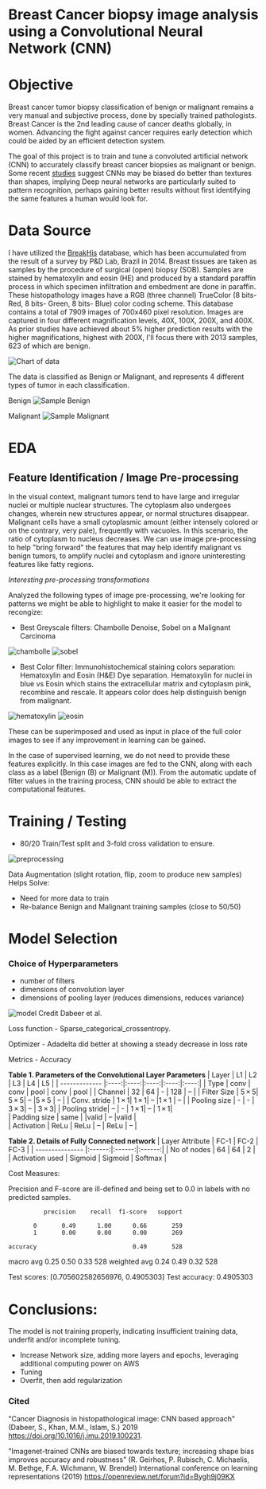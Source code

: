 # Breast Cancer biopsy image analysis using a Convolutional Neural Network (CNN)

# Objective
Breast cancer tumor biopsy classification of benign or malignant remains a very manual and subjective process, done by specially trained pathologists.  Breast Cancer is the 2nd leading cause of cancer deaths globally, in women.  Advancing the fight against cancer requires early detection which could be aided by an efficient detection system. 

The goal of this project is to train and tune a convoluted artificial network (CNN) to accurately classify breast cancer biopsies as malignant or benign.  Some recent [studies](https://arxiv.org/abs/1811.12231) suggest CNNs may be biased do better than textures than shapes, implying Deep neural networks are particularly suited to pattern recognition, perhaps gaining better results without first identifying the same features a human would look for.  

# Data Source
I have utilized the [BreakHis](https://web.inf.ufpr.br/vri/databases/breast-cancer-histopathological-database-breakhis/) database, which has been accumulated from the result of a survey by P&D Lab, Brazil in 2014. Breast tissues are taken as samples by the procedure of surgical (open) biopsy (SOB). Samples are stained by hematoxylin and eosin (HE) and produced by a standard paraffin process in which specimen infiltration and embedment are done in paraffin. These histopathology images have a RGB (three channel) TrueColor (8 bits- Red, 8 bits- Green, 8 bits- Blue) color coding scheme. This database contains a total of 7909 images of 700x460 pixel resolution. Images are captured in four different magnification levels, 40X, 100X, 200X, and 400X.  As prior studies have achieved about 5% higher prediction results with the higher magnifications, highest with 200X, I'll focus there with 2013 samples, 623 of which are benign.    

![Chart of data](imgs/sample_counts_b_v_m.png)

The data is classified as Benign or Malignant, and represents 4 different types of tumor in each classification.  

Benign
![Sample Benign](imgs/benign_sample2.png) 

Malignant 
![Sample Malignant](imgs/malignant_sample3.png)



# EDA 

## Feature Identification / Image Pre-processing
In the visual context, malignant tumors tend to have large and irregular nuclei or multiple nuclear structures. The cytoplasm also undergoes changes, wherein new structures appear, or normal structures disappear. Malignant cells have a small cytoplasmic amount (either intensely colored or on the contrary, very pale), frequently with vacuoles. In this scenario, the ratio of cytoplasm to nucleus decreases. We can use image pre-processing to help "bring forward" the features that may help identify malignant vs benign tumors, to amplify nuclei and cytoplasm and ignore uninteresting features like fatty regions.

*Interesting pre-processing transformations*

Analyzed the following types of image pre-processing, we're looking for patterns we might be able to highlight to make it easier for the model to recongize:

* Best Greyscale filters: Chambolle Denoise, Sobel on a Malignant Carcinoma

![chambolle](imgs/ChambolleDenoise0_3.png)  ![sobel](imgs/Sobel.png)

* Best Color filter: Immunohistochemical staining colors separation: Hematoxylin and Eosin (H&E) Dye separation.  Hematoxylin for nuclei in blue vs Eosin which stains the extracellular matrix and cytoplasm pink, recombine and rescale.  It appears color does help distinguish benign from malignant.

![hematoxylin](imgs/Hematoxylin.png) ![eosin](imgs/Eosin.png)

These can be superimposed and used as input in place of the full color images to see if any improvement in learning can be gained. 

In the case of supervised learning, we do not need to provide these features explicitly. In this case images are fed to the CNN, along with each class as a label (Benign (B) or Malignant (M)). From the automatic update of filter values in the training process, CNN should be able to extract the computational features. 

# Training / Testing

* 80/20 Train/Test split and 3-fold cross validation to ensure.

![preprocessing](imgs/Capstone2_preprocess.png)

Data Augmentation (slight rotation, flip, zoom to produce new samples) Helps Solve:
- Need for more data to train
- Re-balance Benign and Malignant training samples (close to 50/50)


# Model Selection

### Choice of Hyperparameters
* number of filters
* dimensions of convolution layer
* dimensions of pooling layer (reduces dimensions, reduces variance)

![model](imgs/CNN-model.jpg)
Credit Dabeer et al.


Loss function - Sparse_categorical_crossentropy. 

Optimizer - Adadelta did better at showing a steady decrease in loss rate

Metrics - Accuracy 

**Table 1. Parameters of the Convolutional Layer Parameters**
| Layer         | L1   | L2   | L3   | L4   | L5   | 
| ------------- |:----:|:----:|:----:|:----:|:----:|
| Type	        | conv | conv | pool | conv | pool |
| Channel	    | 32   | 64	  |  -   | 128	|  –   |
| Filter Size	| 5 × 5| 5 × 5|	–	 |5 × 5	| –    |
| Conv. stride	| 1 × 1| 1 × 1|	–	 |1 × 1	| –    |
| Pooling size	|   -  |  -   | 3 × 3|	–	| 3 × 3|
| Pooling stride|	–  | -    | 1 × 1|	–	| 1 × 1|	
| Padding size  | same |	  |valid |  –	|valid |		
| Activation    | ReLu | ReLu | –	| ReLu | –     |



**Table 2. Details of Fully Connected network**
| Layer Attribute | FC-1   | FC-2   | FC-3   | 
| --------------- |:------:|:------:|:------:|
| No of nodes     |	64	   | 64     |	2   |
| Activation used | Sigmoid | Sigmoid |	Softmax |







Cost Measures:

Precision and F-score are ill-defined and being set to 0.0 in labels with no predicted samples. 

              precision    recall  f1-score   support

           0       0.49      1.00      0.66       259
           1       0.00      0.00      0.00       269

    accuracy                           0.49       528
   macro avg       0.25      0.50      0.33       528
weighted avg       0.24      0.49      0.32       528

Test scores: [0.705602582656976, 0.4905303]
Test accuracy: 0.4905303


# Conclusions:
The model is not training properly, indicating insufficient training data, underfit and/or incomplete tuning.
- Increase Network size, adding more layers and epochs, leveraging additional computing power on AWS
- Tuning
- Overfit, then add regularization 


### Cited

"Cancer Diagnosis in histopathological image: CNN based approach" (Dabeer, S., Khan, M.M., Islam, S.) 2019
 https://doi.org/10.1016/j.imu.2019.100231.

"Imagenet-trained CNNs are biased towards texture; increasing shape bias improves accuracy and robustness" (R. Geirhos, P. Rubisch, C. Michaelis, M. Bethge, F.A. Wichmann, W. Brendel)
International conference on learning representations (2019)
https://openreview.net/forum?id=Bygh9j09KX
